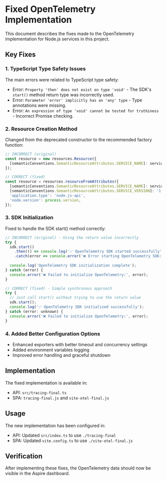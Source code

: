 # Fixed OpenTelemetry Implementation

This document describes the fixes made to the OpenTelemetry implementation for Node.js services in this project.

## Key Fixes

### 1. TypeScript Type Safety Issues

The main errors were related to TypeScript type safety:

- Error: `Property 'then' does not exist on type 'void'` - The SDK's `start()` method return type was incorrectly used.
- Error: `Parameter 'error' implicitly has an 'any' type` - Type annotations were missing.
- Error: `An expression of type 'void' cannot be tested for truthiness` - Incorrect Promise checking.

### 2. Resource Creation Method

Changed from the deprecated constructor to the recommended factory function:

```javascript
// INCORRECT (original)
const resource = new resources.Resource({
  [semanticConventions.SemanticResourceAttributes.SERVICE_NAME]: serviceName,
});

// CORRECT (fixed)
const resource = resources.resourceFromAttributes({
  [semanticConventions.SemanticResourceAttributes.SERVICE_NAME]: serviceName,
  [semanticConventions.SemanticResourceAttributes.SERVICE_VERSION]: '1.0.0',
  'application.type': 'node.js-api',
  'node.version': process.version,
});
```

### 3. SDK Initialization

Fixed to handle the SDK start() method correctly:

```javascript
// INCORRECT (original) - Using the return value incorrectly
try {
  sdk.start()
    .then(() => console.log('✅ OpenTelemetry SDK started successfully'))
    .catch(error => console.error('❌ Error starting OpenTelemetry SDK:', error));
  
  console.log('OpenTelemetry SDK initialization complete');
} catch (error) {
  console.error('❌ Failed to initialize OpenTelemetry:', error);
}

// CORRECT (fixed) - Simple synchronous approach
try {
  // Just call start() without trying to use the return value
  sdk.start();
  console.log('✅ OpenTelemetry SDK initialized successfully');
} catch (error: unknown) {
  console.error('❌ Failed to initialize OpenTelemetry:', error);
}
```

### 4. Added Better Configuration Options

- Enhanced exporters with better timeout and concurrency settings
- Added environment variables logging
- Improved error handling and graceful shutdown

## Implementation

The fixed implementation is available in:

- API: `src/tracing-final.ts`
- SPA: `tracing-final.js` and `vite-otel-final.js`

## Usage

The new implementation has been configured in:

- API: Updated `src/index.ts` to use `./tracing-final`
- SPA: Updated `vite.config.ts` to use `./vite-otel-final.js`

## Verification

After implementing these fixes, the OpenTelemetry data should now be visible in the Aspire dashboard.
